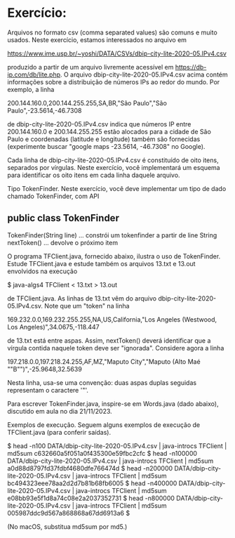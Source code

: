 # Exercício:

Arquivos no formato csv (comma separated values) são comuns e muito usados. Neste exercício, estamos interessados no arquivo em

https://www.ime.usp.br/~yoshi/DATA/CSVs/dbip-city-lite-2020-05.IPv4.csv

produzido a partir de um arquivo livremente acessível em https://db-ip.com/db/lite.php. O arquivo dbip-city-lite-2020-05.IPv4.csv acima contém informações sobre a distribuição de números IPs ao redor do mundo. Por exemplo, a linha

200.144.160.0,200.144.255.255,SA,BR,"São Paulo","São Paulo",-23.5614,-46.7308

de dbip-city-lite-2020-05.IPv4.csv indica que números IP entre 200.144.160.0 e 200.144.255.255 estão alocados para a cidade de São Paulo e coordenadas (latitude e longitude) também são fornecidas (experimente buscar "google maps -23.5614, -46.7308" no Google).

Cada linha de dbip-city-lite-2020-05.IPv4.csv é constituído de oito itens, separados por vírgulas. Neste exercício, você implementará um esquema para identificar os oito itens em cada linha daquele arquivo.

Tipo TokenFinder.  Neste exercício, você deve implementar um tipo de dado chamado TokenFinder, com API

public class TokenFinder
----------------------------------------------------------------------
TokenFinder(String line) ... constrói um tokenfinder a partir de line
String nextToken()       ... devolve o próximo item

O programa TFClient.java, fornecido abaixo, ilustra o uso de TokenFinder. Estude TFClient.java e estude também os arquivos 13.txt e 13.out envolvidos na execução

$ java-algs4 TFClient < 13.txt > 13.out

de TFClient.java. As linhas de 13.txt vêm do arquivo dbip-city-lite-2020-05.IPv4.csv. Note que um "token" na linha

169.232.0.0,169.232.255.255,NA,US,California,"Los Angeles (Westwood, Los Angeles)",34.0675,-118.447

de 13.txt está entre aspas. Assim, nextToken() deverá identificar que a vírgula contida naquele token deve ser "ignorada". Considere agora a linha

197.218.0.0,197.218.24.255,AF,MZ,"Maputo City","Maputo (Alto Maé ""B"")",-25.9648,32.5639

Nesta linha, usa-se uma convenção: duas aspas duplas seguidas representam o caractere '"'.

Para escrever TokenFinder.java, inspire-se em Words.java (dado abaixo), discutido em aula no dia 21/11/2023.

Exemplos de execução.  Seguem alguns exemplos de execução de TFClient.java (para conferir saídas).

$ head -n100 DATA/dbip-city-lite-2020-05.IPv4.csv | java-introcs TFClient | md5sum
c632660a5f051a0f435300e59fbc2cfc
$ head -n100000 DATA/dbip-city-lite-2020-05.IPv4.csv | java-introcs TFClient | md5sum
a0d88d8797fd37fdbf4680dfe766474d
$ head -n200000 DATA/dbip-city-lite-2020-05.IPv4.csv | java-introcs TFClient | md5sum
bc494323eee78aa2d2d7b81b68fb6005
$ head -n400000 DATA/dbip-city-lite-2020-05.IPv4.csv | java-introcs TFClient | md5sum
e08bb93e5f1d8a74c08e2a2037352731
$ head -n800000 DATA/dbip-city-lite-2020-05.IPv4.csv | java-introcs TFClient | md5sum
005987ddc9d567a868868a67dd6913a6
$

(No macOS, substitua md5sum por md5.)
